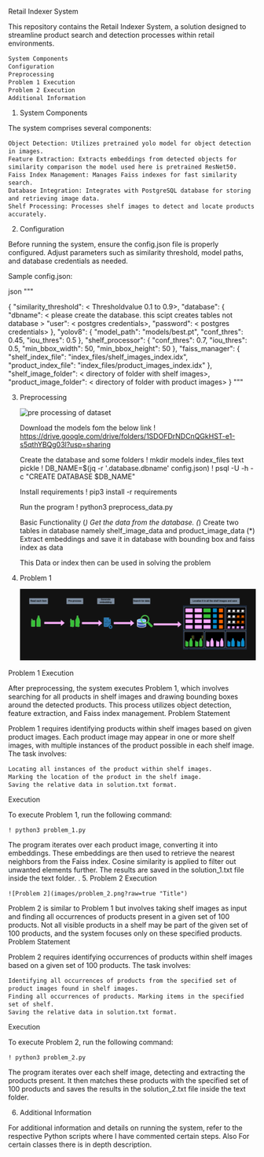 Retail Indexer System

This repository contains the Retail Indexer System, a solution designed to streamline product search and detection processes within retail environments.

    System Components
    Configuration
    Preprocessing
    Problem 1 Execution
    Problem 2 Execution
    Additional Information

1. System Components <a name="system-components"></a>

The system comprises several components:

    Object Detection: Utilizes pretrained yolo model for object detection in images.
    Feature Extraction: Extracts embeddings from detected objects for similarity comparison the model used here is pretrained ResNet50.
    Faiss Index Management: Manages Faiss indexes for fast similarity search.
    Database Integration: Integrates with PostgreSQL database for storing and retrieving image data.
    Shelf Processing: Processes shelf images to detect and locate products accurately.

2. Configuration <a name="configuration"></a>

Before running the system, ensure the config.json file is properly configured. Adjust parameters such as similarity threshold, model paths, and database credentials as needed.

Sample config.json:

json """

{
    "similarity_threshold": < Thresholdvalue 0.1 to 0.9>,
    "database": {
        "dbname": < please create the database. this scipt creates tables not database >
        "user": < postgres credentials>,
        "password": < postgres credentials>
    },
    "yolov8": {
        "model_path": "models/best.pt",
        "conf_thres": 0.45,
        "iou_thres": 0.5
    },
    "shelf_processor": {
        "conf_thres": 0.7,
        "iou_thres": 0.5,
        "min_bbox_width": 50,
        "min_bbox_height": 50
    },
    "faiss_manager": {
        "shelf_index_file": "index_files/shelf_images_index.idx",
        "product_index_file": "index_files/product_images_index.idx"
    },
    "shelf_image_folder": < directory of folder with shelf images>,
    "product_image_folder": < directory of folder with product images>
}
"""

3. Preprocessing <a name="preprocessing"></a>

    ![pre processing of dataset](images/images/pre_process.png?raw=true "Title")

    Download the models fom the below link
        ! https://drive.google.com/drive/folders/1SDOFDrNDCnQGkHST-e1-s5qthYBQg03l?usp=sharing

    Create the database and some folders
        ! mkdir models index_files text pickle
        ! DB_NAME=$(jq -r '.database.dbname' config.json)
        ! psql -U <username> -h <hostname> -c "CREATE DATABASE $DB_NAME"

    Install requirements
        ! pip3 install -r requirements

    Run the program
        ! python3 preprocess_data.py

    Basic Functionality
      (*)  Get the data from the database.
      (*)  Create two tables in database namely shelf_image_data and product_image_data
      (*)  Extract embeddings and save it in database with bounding box and faiss index as data
    
    This Data or index then can be used in solving the problem

4. Problem 1 <a name="problem-1-execution"></a>

    ![Problem 1](images/problem_1.png?raw=true "Title")

Problem 1 Execution

After preprocessing, the system executes Problem 1, which involves searching for all products in shelf images and drawing bounding boxes around the detected products. This process utilizes object detection, feature extraction, and Faiss index management.
Problem Statement

Problem 1 requires identifying products within shelf images based on given product images. Each product image may appear in one or more shelf images, with multiple instances of the product possible in each shelf image. The task involves:

    Locating all instances of the product within shelf images.
    Marking the location of the product in the shelf image.
    Saving the relative data in solution.txt format.

Execution

To execute Problem 1, run the following command:

    ! python3 problem_1.py

The program iterates over each product image, converting it into embeddings. These embeddings are then used to retrieve the nearest neighbors from the Faiss index. Cosine similarity is applied to filter out unwanted elements further. The results are saved in the solution_1.txt file inside the text folder.
.
5. Problem 2 Execution <a name="problem-2-execution"></a>

    ![Problem 2](images/problem_2.png?raw=true "Title")

Problem 2 is similar to Problem 1 but involves taking shelf images as input and finding all occurrences of products present in a given set of 100 products. Not all visible products in a shelf may be part of the given set of 100 products, and the system focuses only on these specified products.
Problem Statement

Problem 2 requires identifying occurrences of products within shelf images based on a given set of 100 products. The task involves:

    Identifying all occurrences of products from the specified set of product images found in shelf images.
    Finding all occurrences of products. Marking items in the specified set of shelf.
    Saving the relative data in solution.txt format.

Execution

To execute Problem 2, run the following command:

    ! python3 problem_2.py

The program iterates over each shelf image, detecting and extracting the products present. It then matches these products with the specified set of 100 products and saves the results in the solution_2.txt file inside the text folder.


6. Additional Information <a name="additional-information"></a>

For additional information and details on running the system, refer to the respective Python scripts where I have commented certain steps. Also For certain classes there is in depth description.



